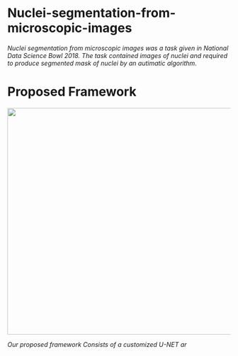 <h1> Nuclei-segmentation-from-microscopic-images
<h6>Nuclei segmentation from microscopic images was a task given in National Data Science Bowl 2018.
The task contained images of nuclei and required to produce segmented mask of nuclei by an autimatic algorithm.

<h1> Proposed Framework
<h6>
<img src="https://github.com/abhijit-buet/Images/blob/main/Slide1.PNG" width="768" height="512">

Our proposed framework Consists of a customized U-NET ar
